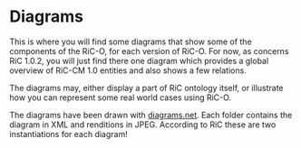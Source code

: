 # Diagrams

This is where you will find some diagrams that show some of the components of the RiC-O, for each version of RiC-O.
For now, as concerns RiC 1.0.2, you will just find there one diagram which provides a global overview of RiC-CM 1.0 entities and also shows a few relations.

The diagrams may, either display a part of RiC ontology itself, or illustrate how you can represent some real world cases using RiC-O. 

The diagrams have been drawn with [diagrams.net](https://app.diagrams.net/). Each folder contains the diagram in XML and renditions in JPEG. According to RiC these are two instantiations for each diagram!